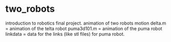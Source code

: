 # two_robots
introduction to robotics final project. animation of two robots motion
delta.m = animation of the telta robot
puma3d101.m = animation of the puma robot
linkdata = data for the links (like stl files) for puma robot.
